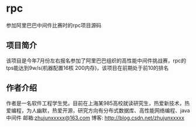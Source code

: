 # rpc
参加阿里巴巴中间件比赛时的rpc项目源码

## 项目简介
该项目是今年7月份左右报名参加了阿里巴巴组织的高性能中间件挑战赛，rpc的tps能达到9w/s(机器配置16核 200内存)，该项目在前期处于前10的排名

## 作者介绍
作者是一名软件工程学生党。目前在上海某985高校就读研究生，热爱新技术，热爱编程，为人幽默，热爱开源，研究方向有分布式数据库、高性能网络编程、java中间件 邮箱:zhujunxxxxx@163.com 博客: http://blog.csdn.net/zhujunxxxxx 
